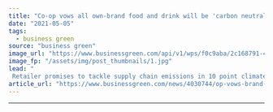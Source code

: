 ```yaml
---
title: "Co-op vows all own-brand food and drink will be 'carbon neutral' by 2025"
date: "2021-05-05"
tags: 
  - business green
source: "business green"
image_url: "https://www.businessgreen.com/api/v1/wps/f0c9aba/2c168791-4fc1-41e6-b973-1c6a3bf6263d/6/co-op-food-store-185x114.jpg"
image_fp: "/assets/img/post_thumbnails/1.jpg"
lead: "
 Retailer promises to tackle supply chain emissions in 10 point climate plan designed to help it hit net zero by 2040 ..."
article_url: "https://www.businessgreen.com/news/4030744/op-vows-brand-food-drink-carbon-neutral-2025"
---
```


---
